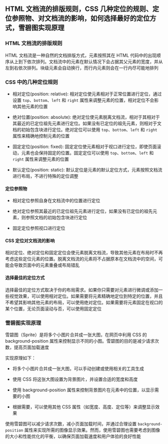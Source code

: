 ## HTML 文档流的排版规则，CSS 几种定位的规则、定位参照物、对文档流的影响，如何选择最好的定位方式，雪碧图实现原理

### HTML 文档流的排版规则

HTML 文档流是一种自然的文档排版方式，元素按照其在 HTML 代码中的出现顺序从上到下依次排列。文档流中的元素在默认情况下会占据其父元素的宽度，并从左到右依次排列。块级元素会自动换行，而行内元素则会在一行内尽可能地排列

### CSS 中的几种定位规则

- 相对定位(position: relative): 相对定位使元素相对于正常位置进行定位，通过设置 `top`、`bottom`、`left` 和 `right` 属性来调整元素的位置，相对定位不会影响其他元素的位置

- 绝对位置(position: absolute): 绝对定位使元素脱离文档流，相对于其相对于其最近的已定位祖先元素进行定位。如果没有已定位的祖先元素，则相对于文档的初始包含块进行定位。绝对定位可以使用 `top`、`bottom`、`left` 和 `right` 属性来精确地控制元素的位置

- 固定定位(position: fixed): 固定定位使元素相对于视口进行定位，即使页面滚动，元素也会保持固定的位置。固定定位可以使用 `top`、`bottom`、`left` 和 `right` 属性来调整元素的位置

- 默认定位(position: static): 默认定位是元素的默认定位方式，元素按照文档流进行布局，不进行特殊的定位调整

#### 定位参照物

- 相对定位参照自身在文档流中的位置进行定位

- 绝对定位参照其最近的已定位祖先元素进行定位，如果没有已定位的祖先元素，则参照文档的初始包含块进行定位

- 固定定位参照视口进行定位

#### CSS 定位对文档流的影响

相对定位、绝对定位和固定定位会使元素脱离文档流，导致其他元素在布局时不再考虑这些定位元素的位置。脱离文档流的元素将不占据原本在文档流中的空间，可能会导致页面中的元素重叠或布局错乱

#### 选择最佳的定位方式

选择最佳的定位方式取决于你的布局需求。如果你只需要对元素进行微调或添加一些视觉效果，可以使用相对定位。如果需要将元素精确地定位到特定的位置，并且不希望其影响其他元素的布局，可以使用绝对定位。如果需要将元素固定在视口的某个位置，无论页面滚动与否，可以使用固定定位

### 雪碧图实现原理

雪碧图（Sprite）是将多个小图片合并成一张大图，在网页中利用 CSS 的 background-position 属性来控制显示不同的小图。雪碧图的目的是减少请求次数，提高页面加载速度

实现原理如下：

- 将多个小图片合并成一张大图，可以手动创建或使用相关的工具生成

- 使用 CSS 将这张大图设置为背景图片，并设置合适的宽度和高度

- 使用 background-position 属性来控制背景图片在元素中的位置，以显示需要的小图

- 根据需要，可以使用其他 CSS 属性（如宽度、高度、定位等）来调整显示效果

使用雪碧图可以减少请求次数，减小页面加载时间，并通过合理设置 `background-position` 属性来实现所需的图像显示效果。然而，使用雪碧图也需要考虑到图像的大小和性能优化的平衡，以确保页面加载速度和用户体验的良好性能
